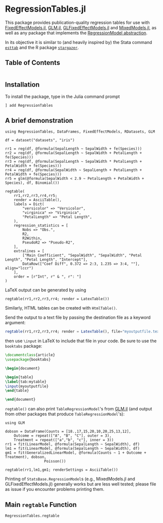 
# RegressionTables.jl

This package provides publication-quality regression tables for use with [FixedEffectModels.jl](https://github.com/matthieugomez/FixedEffectModels.jl), [GLM.jl](https://github.com/JuliaStats/GLM.jl), [GLFixedEffectModels.jl](https://github.com/jmboehm/GLFixedEffectModels.jl) and [MixedModels.jl](https://github.com/JuliaStats/MixedModels.jl), as well as any package that implements the [RegressionModel abstraction](https://juliastats.org/StatsBase.jl/latest/statmodels/).

In its objective it is similar to  (and heavily inspired by) the Stata command [`esttab`](http://repec.sowi.unibe.ch/stata/estout/esttab.html) and the R package [`stargazer`](https://cran.r-project.org/web/packages/stargazer/).

## Table of Contents

```@contents
```

## Installation

To install the package, type in the Julia command prompt

```julia
] add RegressionTables
```

## A brief demonstration

```@example main_data
using RegressionTables, DataFrames, FixedEffectModels, RDatasets, GLM

df = dataset("datasets", "iris")

rr1 = reg(df, @formula(SepalLength ~ SepalWidth + fe(Species)))
rr2 = reg(df, @formula(SepalLength ~ SepalWidth + PetalLength + fe(Species)))
rr3 = reg(df, @formula(SepalLength ~ SepalWidth * PetalLength + PetalWidth + fe(Species)))
rr4 = reg(df, @formula(SepalWidth ~ SepalLength + PetalLength + PetalWidth + fe(Species)))
rr5 = glm(@formula(SepalWidth < 2.9 ~ PetalLength + PetalWidth + Species), df, Binomial())

regtable(
    rr1,rr2,rr3,rr4,rr5;
    render = AsciiTable(),
    labels = Dict(
        "versicolor" => "Versicolor",
        "virginica" => "Virginica",
        "PetalLength" => "Petal Length",
    ),
    regression_statistics = [
        Nobs => "Obs.",
        R2,
        R2Within,
        PseudoR2 => "Pseudo-R2",
    ],
    extralines = [
        ["Main Coefficient", "SepalWidth", "SepalWidth", "Petal Length", "Petal Length", "Intercept"],
        DataRow(["Coef Diff", 0.372 => 2:3, 1.235 => 3:4, ""], align="lccr")
    ],
    order = [r"Int", r" & ", r": "]
)
```

LaTeX output can be generated by using
```@example main_data
regtable(rr1,rr2,rr3,rr4; render = LatexTable())
```
Similarly, HTML tables can be created with `HtmlTable()`.

Send the output to a text file by passing the destination file as a keyword argument:
```julia
regtable(rr1,rr2,rr3,rr4; render = LatexTable(), file="myoutputfile.tex")
```
then use `\input` in LaTeX to include that file in your code. Be sure to use the `booktabs` package:
```latex
\documentclass{article}
\usepackage{booktabs}

\begin{document}

\begin{table}
\label{tab:mytable}
\input{myoutputfile}
\end{table}

\end{document}
```

`regtable()` can also print `TableRegressionModel`'s from [GLM.jl](https://github.com/JuliaStats/GLM.jl) (and output from other packages that produce `TableRegressionModel`'s):
```@example main_data
using GLM

dobson = DataFrame(Counts = [18.,17,15,20,10,20,25,13,12],
    Outcome = repeat(["A", "B", "C"], outer = 3),
    Treatment = repeat(["a","b", "c"], inner = 3))
rr1 = fit(LinearModel, @formula(SepalLength ~ SepalWidth), df)
lm1 = fit(LinearModel, @formula(SepalLength ~ SepalWidth), df)
gm1 = fit(GeneralizedLinearModel, @formula(Counts ~ 1 + Outcome + Treatment), dobson,
                  Poisson())

regtable(rr1,lm1,gm1; renderSettings = AsciiTable())
```

Printing of `StatsBase.RegressionModel`s (e.g., MixedModels.jl and GLFixedEffectModels.jl) generally works but are less well tested; please file as issue if you encounter problems printing them.

## Main `regtable` Function

```@docs
RegressionTables.regtable
```
